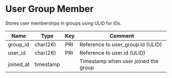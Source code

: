 # User Group Member

Stores user memberships in groups using ULID for IDs.

| Name      | Type      | Key | Comment                              |
|-----------|-----------|-----|--------------------------------------|
| group_id  | char(26)  | PRI | Reference to user_group.id (ULID)    |
| user_id   | char(26)  | PRI | Reference to user.id (ULID)          |
| joined_at | timestamp |     | Timestamp when user joined the group |
